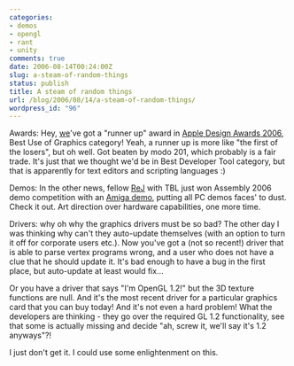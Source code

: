 ```yaml
---
categories:
- demos
- opengl
- rant
- unity
comments: true
date: 2006-08-14T00:24:00Z
slug: a-steam-of-random-things
status: publish
title: A steam of random things
url: /blog/2006/08/14/a-steam-of-random-things/
wordpress_id: "96"
---
```


Awards: Hey, [we](http://unity3d.com)'ve got a "runner up" award in [Apple Design Awards 2006](http://developer.apple.com/ada/), Best Use of Graphics category! Yeah, a runner up is more like "the first of the losers", but oh well. Got beaten by modo 201, which probably is a fair trade. It's just that we thought we'd be in Best Developer Tool category, but that is apparently for text editors and scripting languages :)

Demos: In the other news, fellow [ReJ](http://nesnausk.org/members.php) with TBL just won Assembly 2006 demo competition with an [Amiga demo](http://www.pouet.net/prod.php?which=25778), putting all PC demos faces' to dust. Check it out. Art direction over hardware capabilities, one more time.

Drivers: why oh why the graphics drivers must be so bad? The other day I was thinking why can't they auto-update themselves (with an option to turn it off for corporate users etc.). Now you've got a (not so recent!) driver that is able to parse vertex programs wrong, and a user who does not have a clue that he should update it. It's bad enough to have a bug in the first place, but auto-update at least would fix...

Or you have a driver that says "I'm OpenGL 1.2!" but the 3D texture functions are null. And it's the most recent driver for a particular graphics card that you can buy today! And it's not even a hard problem! What the developers are thinking - they go over the required GL 1.2 functionality, see that some is actually missing and decide "ah, screw it, we'll say it's 1.2 anyways"?!

I just don't get it. I could use some enlightenment on this.
